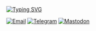 <a href="https://git.io/typing-svg"><img src="https://readme-typing-svg.herokuapp.com?font=Fira+Code&pause=1000&color=119810&random=false&width=435&lines=Hi+there+%F0%9F%91%8B++I'm+Vadim;Java+Developer+from+Russia" alt="Typing SVG" /></a>

<a href="mailto:vadim.nikitin@live.com">
  <img src="https://img.shields.io/badge/Gmail-darkgreen?style=for-the-badge&logo=Email&logoColor=white" alt="Email"/></a>
  <a href="https://t.me/nikitin_vadim">
  <img src="https://img.shields.io/badge/Telegram-darkgreen?style=for-the-badge&logo=Telegram&logoColor=white" alt="Telegram"/></a>
  <a href="https://mastodon.social/@nikitin">
  <img src="https://img.shields.io/badge/Mastodon-darkgreen?style=for-the-badge&logo=Mastodon&logoColor=white" alt="Mastodon"/></a>



<!--
**NIKITIN-VADIM/NIKITIN-VADIM** is a ✨ _special_ ✨ repository because its `README.md` (this file) appears on your GitHub profile.

Here are some ideas to get you started:

- 🔭 I’m currently working on ...
- 🌱 I’m currently learning ...
- 👯 I’m looking to collaborate on ...
- 🤔 I’m looking for help with ...
- 💬 Ask me about ...
- 📫 How to reach me: ...
- 😄 Pronouns: ...
- ⚡ Fun fact: ...
-->
